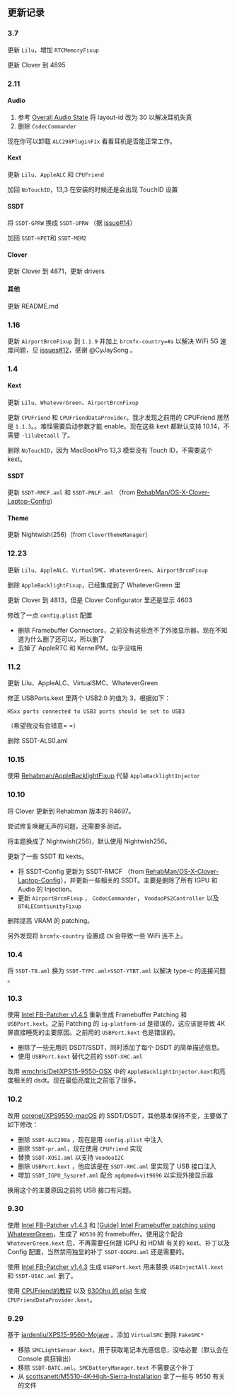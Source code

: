 ##  更新记录

### 3.7

更新 `Lilu`，增加 `RTCMemoryFixup`

更新 Clover 到 4895

### 2.11

#### Audio

1. 参考 [Overall Audio State](https://github.com/daliansky/XiaoMi-Pro/issues/96) 将 layout-id 改为 30 以解决耳机失真
2. 删除 `CodecCommander` 

现在你可以卸载 `ALC298PluginFix` 看看耳机是否能正常工作。

#### Kext

更新 `Lilu`、`AppleALC` 和 `CPUFriend`

加回 `NoTouchID`，13,3 在安装的时候还是会出现 TouchID 设置

#### SSDT

将 `SSDT-GPRW` 换成 `SSDT-UPRW` （据 [issue#14](https://github.com/xxxzc/xps15-9550-macos/issues/14)）

加回 `SSDT-HPET`和 `SSDT-MEM2` 

#### Clover

更新 Clover 到 4871，更新 drivers

#### 其他

更新 README.md

### 1.16

更新 `AirportBrcmFixup` 到 `1.1.9` 并加上 `brcmfx-country=#a` 以解决 WiFi 5G 速度问题，见 [issues#12](https://github.com/xxxzc/xps15-9550-macos/issues/12)，感谢 @CyJaySong 。

### 1.4

#### Kext

更新 `Lilu`、`WhateverGreen`、`AirportBrcmFixup`

更新 `CPUFriend` 和 `CPUFriendDataProvider`。我才发现之前用的 CPUFriend 居然是 `1.1.3`。。难怪需要启动参数才能 enable。现在这些 kext 都默认支持 10.14，不需要 `-lilubetaall` 了。 

删除 `NoTouchID`，因为 MacBookPro 13,3 模型没有 Touch ID，不需要这个 kext。

#### SSDT

更新 `SSDT-RMCF.aml` 和 `SSDT-PNLF.aml` （from [RehabMan/OS-X-Clover-Laptop-Config](https://github.com/RehabMan/OS-X-Clover-Laptop-Config)）

#### Theme

更新 Nightwish(256)（from `CloverThemeManager`）

### 12.23

更新 `Lilu`、`AppleALC`、`VirtualSMC`、`WhateverGreen`、`AirportBrcmFixup`

删除 `AppleBacklightFixup`，已经集成到了 WhateverGreen 里

更新 Clover 到 4813，但是 Clover Configurator 里还是显示 4603

修改了一点 `config.plist` 配置

- 删除 Framebuffer Connectors，之前没有这些连不了外接显示器，现在不知道为什么删了还可以，所以删了
- 去掉了 AppleRTC 和 KernelPM，似乎没啥用

### 11.2

更新 Lilu、AppleALC、VirtualSMC、WhateverGreen

修正 USBPorts.kext 里两个 USB2.0 的值为 3，根据如下：

```
HSxx ports connected to USB3 ports should be set to USB3
```

（希望我没有会错意= =）

删除 SSDT-ALS0.aml

### 10.15

使用 [Rehabman/AppleBacklightFixup](https://github.com/RehabMan/AppleBacklightFixup) 代替 `AppleBacklightInjector` 

### 10.10

将 Clover 更新到 Rehabman 版本的 R4697。

尝试修复唤醒无声的问题，还需要多测试。

将主题换成了 Nightwish(256)，默认使用 Nightwish256。

更新了一些 SSDT 和 kexts。

- 将 SSDT-Config 更新为 SSDT-RMCF （from [RehabMan/OS-X-Clover-Laptop-Config](https://github.com/RehabMan/OS-X-Clover-Laptop-Config)），并更新一些相关的 SSDT。主要是删除了所有 IGPU 和 Audio 的 Injection。
- 更新 `AirportBrcmFixup` ， `CodecCommander`，  `VoodooPS2Controller` 以及 `BT4LEContiunityFixup`

删除提高 VRAM 的 patching。

另外发现将 `brcmfx-country` 设置成 `CN` 会导致一些 WiFi 连不上。

### 10.4

将 `SSDT-TB.aml` 换为 `SSDT-TYPC.aml+SSDT-YTBT.aml` 以解决 type-c 的连接问题 。

### 10.3

使用 [Intel FB-Patcher v1.4.5](https://www.tonymacx86.com/threads/release-intel-fb-patcher-v1-4-5.254559/) 重新生成 Framebuffer Patching 和 `USBPort.kext`。之前 Patching 的 `ig-platform-id` 是错误的，这应该是导致 4K 屏直接睡死的主要原因。之前用的 `USBPort.kext` 也是错误的。

- 删除了一些无用的 DSDT/SSDT，同时添加了每个 DSDT 的简单描述信息。
- 使用 `USBPort.kext` 替代之前的 `SSDT-XHC.aml`

改用 [wmchris/DellXPS15-9550-OSX](https://github.com/wmchris/DellXPS15-9550-OSX) 中的 `AppleBacklightInjector.kext`和亮度相关的 dsdt。现在最低亮度比之前低了很多。

### 10.2

改用 [corenel/XPS9550-macOS](https://github.com/corenel/XPS9550-macOS) 的 SSDT/DSDT，其他基本保持不变，主要做了如下修改：

- 删除 `SSDT-ALC298a` ，现在是用 `config.plist` 中注入
- 删除 `SSDT-pr.aml`，现在使用 `CPUFriend` 实现
- 替换 `SSDT-XOSI.aml` 以支持 `VoodooI2C`
- 删除 `USBPort.kext` ，他应该是在 `SSDT-XHC.aml` 里实现了 USB 接口注入
- 增加 `SSDT_IGPU_Syspref.aml` 配合 `agdpmod=vit9696` 以实现外接显示器

换用这个的主要原因之前的 USB 接口有问题。

### 9.30

使用 [Intel FB-Patcher v1.4.3](https://www.tonymacx86.com/threads/release-intel-fb-patcher-v1-4-3.254559/) 和 [[Guide] Intel Framebuffer patching using WhateverGreen](https://www.tonymacx86.com/threads/guide-intel-framebuffer-patching-using-whatevergreen.256490/)，生成了 `HD530` 的 framebuffer。使用这个配合 `WhateverGreen.kext` 后，不再需要任何跟 IGPU 和 HDMI 有关的 kext、补丁以及 Config 配置，当然禁用独显的补丁 `SSDT-DDGPU.aml` 还是需要的。

使用 [Intel FB-Patcher v1.4.3](https://www.tonymacx86.com/threads/release-intel-fb-patcher-v1-4-3.254559/) 生成 `USBPort.kext` 用来替换  `USBInjectAll.kext` 和 `SSDT-UIAC.aml` 删了。

使用 [CPUFriend的教程](https://github.com/acidanthera/CPUFriend/blob/master/Instructions.md) 以及 [6300hq 的 plist](https://github.com/corenel/XPS9550-macOS/commit/7089feb37fbcf841c4cf7196153a2270185bc29c) 生成 `CPUFriendDataProvider.kext`。

### 9.29

基于 [jardenliu/XPS15-9560-Mojave](https://github.com/jardenliu/XPS15-9560-Mojave) 。添加 `VirtualSMC` 删除 `FakeSMC*`

- 移除 `SMCLightSensor.kext`，用于获取笔记本光感信息，没啥必要（默认会在 Console 疯狂输出）
- 移除 `SSDT-BATC.aml`。`SMCBatteryManager.text` 不需要这个补丁
- 从 [scottsanett/M5510-4K-High-Sierra-Installation](https://github.com/scottsanett/M5510-4K-High-Sierra-Installation) 拿了一些与 9550 有关的文件